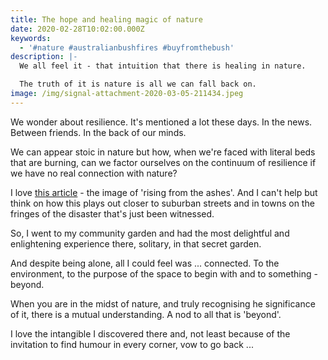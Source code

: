 ```yaml
---
title: The hope and healing magic of nature
date: 2020-02-28T10:02:00.000Z
keywords:
  - '#nature #australianbushfires #buyfromthebush'
description: |-
  We all feel it - that intuition that there is healing in nature.

  The truth of it is nature is all we can fall back on.
image: /img/signal-attachment-2020-03-05-211434.jpeg
---
```

We wonder about resilience.  It's mentioned a lot these days. In the news. Between friends. In the back of our minds.

We can appear stoic in nature but how, when we're faced with literal beds that are burning, can we factor ourselves on the continuum of resilience if we have no real connection with nature?

I love [this article](https://www.domain.com.au/news/out-of-the-ashes-renewal-returning-home-after-bushfire-tore-through-it-924088/) - the image of 'rising from the ashes'. And I can't help but think on how this plays out closer to suburban streets and in towns on the fringes of the disaster that's just been witnessed. 

So, I went to my community garden and had the most delightful and enlightening experience there, solitary, in that secret garden. 

And despite being alone, all I could feel was ... connected. To the environment, to the purpose of the space to begin with and to something - beyond.

When you are in the midst of nature, and truly recognising he significance of it, there is a mutual understanding. A nod to all that is 'beyond'.

I love the intangible I discovered there and, not least because of the invitation to find humour in every corner, vow to go back ...
